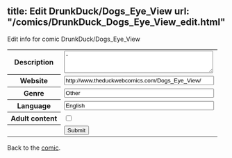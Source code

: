 title: Edit DrunkDuck/Dogs_Eye_View
url: "/comics/DrunkDuck_Dogs_Eye_View_edit.html"
---
Edit info for comic DrunkDuck/Dogs_Eye_View

<form name="comic" action="http://gaepostmail.appspot.com/comic/" method="post">
<table class="comicinfo">
<tr>
<th>Description</th><td><textarea name="description" cols="40" rows="3">-</textarea></td>
</tr>
<tr>
<th>Website</th><td><input type="text" name="url" value="http://www.theduckwebcomics.com/Dogs_Eye_View/" size="40"/></td>
</tr>
<tr>
<th>Genre</th><td><input type="text" name="genre" value="Other" size="40"/></td>
</tr>
<tr>
<th>Language</th><td><input type="text" name="language" value="English" size="40"/></td>
</tr>
<tr>
<th>Adult content</th><td><input type="checkbox" name="adult" value="adult" /></td>
</tr>
<tr>
<th></th><td>
<input type="hidden" name="comic" value="DrunkDuck_Dogs_Eye_View" />
<input type="submit" name="submit" value="Submit" />
</td>
</tr>
</table>
</form>

Back to the [comic](DrunkDuck_Dogs_Eye_View.html).
